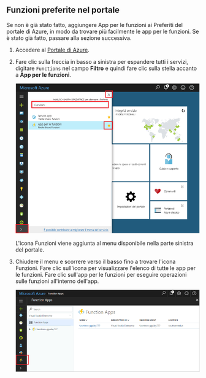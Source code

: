 ## <a name="favorite-functions-in-the-portal"></a>Funzioni preferite nel portale 

Se non è già stato fatto, aggiungere App per le funzioni ai Preferiti del portale di Azure, in modo da trovare più facilmente le app per le funzioni. Se è stato già fatto, passare alla sezione successiva. 

1. Accedere al [Portale di Azure](https://portal.azure.com/).

2. Fare clic sulla freccia in basso a sinistra per espandere tutti i servizi, digitare `Functions` nel campo **Filtro** e quindi fare clic sulla stella accanto a **App per le funzioni**.  
 
    ![Creare un'app per le funzioni nel portale di Azure](./media/functions-portal-favorite-function-apps/functions-favorite-function-apps.png)

    L'icona Funzioni viene aggiunta al menu disponibile nella parte sinistra del portale.

3. Chiudere il menu e scorrere verso il basso fino a trovare l'icona Funzioni. Fare clic sull'icona per visualizzare l'elenco di tutte le app per le funzioni. Fare clic sull'app per le funzioni per eseguire operazioni sulle funzioni all'interno dell'app. 
 
    ![App per le funzioni nei Preferiti](./media/functions-portal-favorite-function-apps/functions-function-apps-hub.png)
 
     